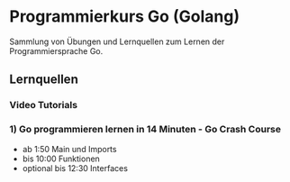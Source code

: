 
# Programmierkurs Go (Golang)

Sammlung von Übungen und Lernquellen zum Lernen der Programmiersprache Go.


## Lernquellen
### Video Tutorials 

### 1) Go programmieren lernen in 14 Minuten - Go Crash Course

- ab 1:50 Main und Imports
- bis 10:00 Funktionen
- optional bis 12:30 Interfaces 



